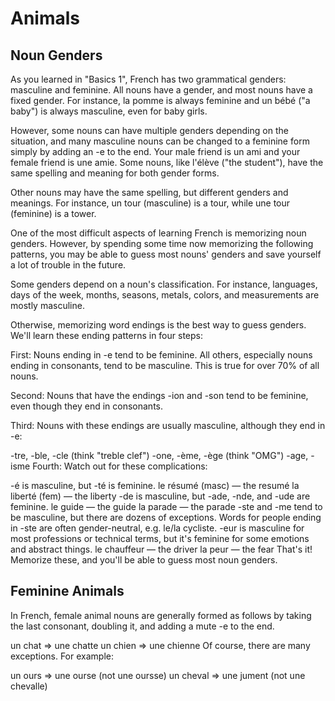 # Animals

## Noun Genders

As you learned in "Basics 1", French has two grammatical genders: masculine and feminine. All nouns have a gender, and most nouns have a fixed gender. For instance, la pomme is always feminine and un bébé \("a baby"\) is always masculine, even for baby girls.

However, some nouns can have multiple genders depending on the situation, and many masculine nouns can be changed to a feminine form simply by adding an -e to the end. Your male friend is un ami and your female friend is une amie. Some nouns, like l'élève \("the student"\), have the same spelling and meaning for both gender forms.

Other nouns may have the same spelling, but different genders and meanings. For instance, un tour \(masculine\) is a tour, while une tour \(feminine\) is a tower.

One of the most difficult aspects of learning French is memorizing noun genders. However, by spending some time now memorizing the following patterns, you may be able to guess most nouns' genders and save yourself a lot of trouble in the future.

Some genders depend on a noun's classification. For instance, languages, days of the week, months, seasons, metals, colors, and measurements are mostly masculine.

Otherwise, memorizing word endings is the best way to guess genders. We'll learn these ending patterns in four steps:

First: Nouns ending in -e tend to be feminine. All others, especially nouns ending in consonants, tend to be masculine. This is true for over 70% of all nouns.

Second: Nouns that have the endings -ion and -son tend to be feminine, even though they end in consonants.

Third: Nouns with these endings are usually masculine, although they end in -e:

-tre, -ble, -cle \(think "treble clef"\) -one, -ème, -ège \(think "OMG"\) -age, -isme Fourth: Watch out for these complications:

-é is masculine, but -té is feminine. le résumé \(masc\) — the resumé la liberté \(fem\) — the liberty -de is masculine, but -ade, -nde, and -ude are feminine. le guide — the guide la parade — the parade -ste and -me tend to be masculine, but there are dozens of exceptions. Words for people ending in -ste are often gender-neutral, e.g. le/la cycliste. -eur is masculine for most professions or technical terms, but it's feminine for some emotions and abstract things. le chauffeur — the driver la peur — the fear That's it! Memorize these, and you'll be able to guess most noun genders.

## Feminine Animals

In French, female animal nouns are generally formed as follows by taking the last consonant, doubling it, and adding a mute -e to the end.

un chat ⇒ une chatte un chien ⇒ une chienne Of course, there are many exceptions. For example:

un ours ⇒ une ourse \(not une oursse\) un cheval ⇒ une jument \(not une chevalle\)

